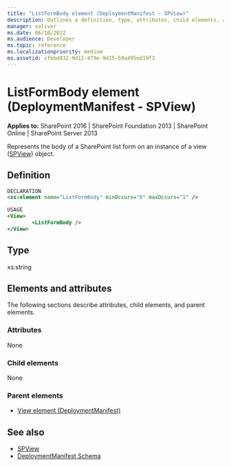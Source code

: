 ```yaml
---
title: "ListFormBody element (DeploymentManifest - SPView)"
description: Outlines a definition, type, attributes, child elements, and parent elements for the ListFormBody element (DeploymentManifest - SPView) in Sharepoint.
manager: soliver
ms.date: 06/10/2022
ms.audience: Developer
ms.topic: reference
ms.localizationpriority: medium
ms.assetid: cfbbd832-9d11-479e-9d15-59a495ed19f3
---
```


# ListFormBody element (DeploymentManifest - SPView)

**Applies to:** SharePoint 2016 | SharePoint Foundation 2013 | SharePoint Online | SharePoint Server 2013

Represents the body of a SharePoint list form on an instance of a view ([SPView](https://msdn.microsoft.com/library/Microsoft.SharePoint.SPView.aspx)) object.

## Definition

```XML
DECLARATION
<xs:element name="ListFormBody" minOccurs="0" maxOccurs="1" />

USAGE
<View>
        <ListFormBody />
</View>

```

## Type

xs:string

## Elements and attributes

The following sections describe attributes, child elements, and parent elements.

### Attributes

None

### Child elements

None

### Parent elements

- [View element (DeploymentManifest)](view-element-deploymentmanifest.md)

## See also

- [SPView](https://msdn.microsoft.com/library/Microsoft.SharePoint.SPView.aspx)
- [DeploymentManifest Schema](deploymentmanifest-schema.md)
